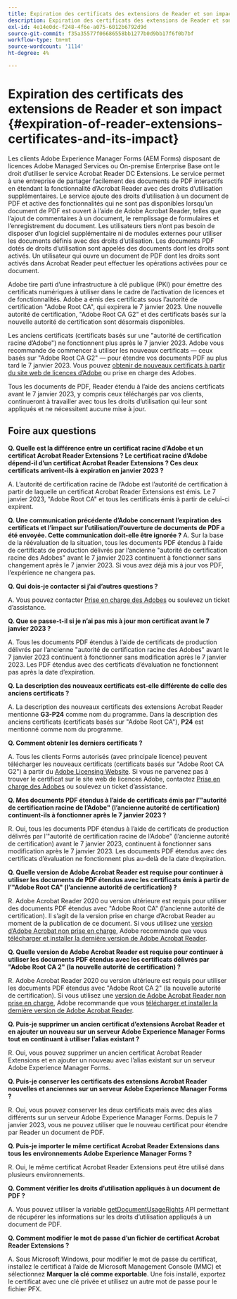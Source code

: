 ```yaml
---
title: Expiration des certificats des extensions de Reader et son impact
description: Expiration des certificats des extensions de Reader et son impact
exl-id: 4e14e0dc-f248-4f6e-a075-6012b6792d9d
source-git-commit: f35a35577f06686558bb1277b0d9bb17f6f0b7bf
workflow-type: tm+mt
source-wordcount: '1114'
ht-degree: 4%

---
```



# Expiration des certificats des extensions de Reader et son impact {#expiration-of-reader-extensions-certificates-and-its-impact}

Les clients Adobe Experience Manager Forms (AEM Forms) disposant de licences Adobe Managed Services ou On-premise Enterprise Base ont le droit d’utiliser le service Acrobat Reader DC Extensions. Le service permet à une entreprise de partager facilement des documents de PDF interactifs en étendant la fonctionnalité d’Acrobat Reader avec des droits d’utilisation supplémentaires. Le service ajoute des droits d’utilisation à un document de PDF et active des fonctionnalités qui ne sont pas disponibles lorsqu’un document de PDF est ouvert à l’aide de Adobe Acrobat Reader, telles que l’ajout de commentaires à un document, le remplissage de formulaires et l’enregistrement du document. Les utilisateurs tiers n’ont pas besoin de disposer d’un logiciel supplémentaire ni de modules externes pour utiliser les documents définis avec des droits d’utilisation. Les documents PDF dotés de droits d’utilisation sont appelés des documents dont les droits sont activés. Un utilisateur qui ouvre un document de PDF dont les droits sont activés dans Acrobat Reader peut effectuer les opérations activées pour ce document.

Adobe tire parti d’une infrastructure à clé publique (PKI) pour émettre des certificats numériques à utiliser dans le cadre de l’activation de licences et de fonctionnalités. Adobe a émis des certificats sous l’autorité de certification &quot;Adobe Root CA&quot;, qui expirera le 7 janvier 2023. Une nouvelle autorité de certification, &quot;Adobe Root CA G2&quot; et des certificats basés sur la nouvelle autorité de certification sont désormais disponibles.

Les anciens certificats (certificats basés sur une &quot;autorité de certification racine d’Adobe&quot;) ne fonctionnent plus après le 7 janvier 2023. Adobe vous recommande de commencer à utiliser les nouveaux certificats — ceux basés sur &quot;Adobe Root CA G2&quot; — pour étendre vos documents PDF au plus tard le 7 janvier 2023.  Vous pouvez [obtenir de nouveaux certificats à partir du site web de licences d’Adobe](https://licensing.adobe.com/) ou prise en charge des Adobes.

Tous les documents de PDF, Reader étendu à l’aide des anciens certificats avant le 7 janvier 2023, y compris ceux téléchargés par vos clients, continueront à travailler avec tous les droits d’utilisation qui leur sont appliqués et ne nécessitent aucune mise à jour.

## Foire aux questions

**Q. Quelle est la différence entre un certificat racine d’Adobe et un certificat Acrobat Reader Extensions ? Le certificat racine d’Adobe dépend-il d’un certificat Acrobat Reader Extensions ? Ces deux certificats arrivent-ils à expiration en janvier 2023 ?**

A. L’autorité de certification racine de l’Adobe est l’autorité de certification à partir de laquelle un certificat Acrobat Reader Extensions est émis. Le 7 janvier 2023, &quot;Adobe Root CA&quot; et tous les certificats émis à partir de celui-ci expirent.

**Q. Une communication précédente d’Adobe concernant l’expiration des certificats et l’impact sur l’utilisation/l’ouverture de documents de PDF a été envoyée. Cette communication doit-elle être ignorée ?**
A. Sur la base de la réévaluation de la situation, tous les documents PDF étendus à l’aide de certificats de production délivrés par l’ancienne &quot;autorité de certification racine des Adobes&quot; avant le 7 janvier 2023 continuent à fonctionner sans changement après le 7 janvier 2023. Si vous avez déjà mis à jour vos PDF, l’expérience ne changera pas.

**Q. Qui dois-je contacter si j’ai d’autres questions ?**

A. Vous pouvez contacter [Prise en charge des Adobes](https://experienceleague.adobe.com/?support-solution=Experience+Manager&amp;lang=fr#support) ou soulevez un ticket d’assistance.

**Q. Que se passe-t-il si je n’ai pas mis à jour mon certificat avant le 7 janvier 2023 ?**

A. Tous les documents PDF étendus à l’aide de certificats de production délivrés par l’ancienne &quot;autorité de certification racine des Adobes&quot; avant le 7 janvier 2023 continuent à fonctionner sans modification après le 7 janvier 2023. Les PDF étendus avec des certificats d’évaluation ne fonctionnent pas après la date d’expiration.

**Q. La description des nouveaux certificats est-elle différente de celle des anciens certificats ?**

A. La description des nouveaux certificats des extensions Acrobat Reader mentionne **G3-P24** comme nom du programme. Dans la description des anciens certificats (certificats basés sur &quot;Adobe Root CA&quot;), **P24** est mentionné comme nom du programme.

**Q. Comment obtenir les derniers certificats ?**

A. Tous les clients Forms autorisés (avec principale licence) peuvent télécharger les nouveaux certificats (certificats basés sur &quot;Adobe Root CA G2&quot;) à partir du [Adobe Licensing Website](https://licensing.adobe.com/). Si vous ne parvenez pas à trouver le certificat sur le site web de licences Adobe, contactez [Prise en charge des Adobes](https://experienceleague.adobe.com/?support-solution=Experience+Manager&amp;lang=en#support) ou soulevez un ticket d’assistance.

**Q. Mes documents PDF étendus à l’aide de certificats émis par l’&quot;autorité de certification racine de l’Adobe&quot; (l’ancienne autorité de certification) continuent-ils à fonctionner après le 7 janvier 2023 ?**

R. Oui, tous les documents PDF étendus à l’aide de certificats de production délivrés par l’&quot;autorité de certification racine de l’Adobe&quot; (l’ancienne autorité de certification) avant le 7 janvier 2023, continuent à fonctionner sans modification après le 7 janvier 2023. Les documents PDF étendus avec des certificats d’évaluation ne fonctionnent plus au-delà de la date d’expiration.

**Q. Quelle version de Adobe Acrobat Reader est requise pour continuer à utiliser les documents de PDF étendus avec les certificats émis à partir de l’&quot;Adobe Root CA&quot; (l’ancienne autorité de certification) ?**

R. Adobe Acrobat Reader 2020 ou version ultérieure est requis pour utiliser des documents PDF étendus avec &quot;Adobe Root CA&quot; (l’ancienne autorité de certification). Il s’agit de la version prise en charge d’Acrobat Reader au moment de la publication de ce document. Si vous utilisez une [version d’Adobe Acrobat non prise en charge](https://helpx.adobe.com/fr/support/programs/eol-matrix.html), Adobe recommande que vous [télécharger et installer la dernière version de Adobe Acrobat Reader](https://get.adobe.com/fr/reader/).

**Q. Quelle version de Adobe Acrobat Reader est requise pour continuer à utiliser les documents PDF étendus avec les certificats délivrés par &quot;Adobe Root CA 2&quot; (la nouvelle autorité de certification) ?**

R. Adobe Acrobat Reader 2020 ou version ultérieure est requis pour utiliser les documents PDF étendus avec &quot;Adobe Root CA 2&quot; (la nouvelle autorité de certification). Si vous utilisez une [version de Adobe Acrobat Reader non prise en charge](https://helpx.adobe.com/support/programs/eol-matrix.html), Adobe recommande que vous [télécharger et installer la dernière version de Adobe Acrobat Reader](https://get.adobe.com/reader/).

**Q. Puis-je supprimer un ancien certificat d’extensions Acrobat Reader et en ajouter un nouveau sur un serveur Adobe Experience Manager Forms tout en continuant à utiliser l’alias existant ?**

R. Oui, vous pouvez supprimer un ancien certificat Acrobat Reader Extensions et en ajouter un nouveau avec l’alias existant sur un serveur Adobe Experience Manager Forms.

**Q. Puis-je conserver les certificats des extensions Acrobat Reader nouvelles et anciennes sur un serveur Adobe Experience Manager Forms ?**

R. Oui, vous pouvez conserver les deux certificats mais avec des alias différents sur un serveur Adobe Experience Manager Forms. Depuis le 7 janvier 2023, vous ne pouvez utiliser que le nouveau certificat pour étendre par Reader un document de PDF.

**Q. Puis-je importer le même certificat Acrobat Reader Extensions dans tous les environnements Adobe Experience Manager Forms ?**

R. Oui, le même certificat Acrobat Reader Extensions peut être utilisé dans plusieurs environnements.

**Q. Comment vérifier les droits d’utilisation appliqués à un document de PDF ?**

A. Vous pouvez utiliser la variable [getDocumentUsageRights](https://experienceleague.adobe.com/docs/experience-manager-65/forms/developer-reference/programming-aem-forms-jee/java-api-quick-start-code-examples/acrobat-reader-dc-extensions-service.html?lang=en#quick-start-soap-mode-retrieving-credential-information-using-the-java-api) API permettant de récupérer les informations sur les droits d’utilisation appliqués à un document de PDF.

**Q. Comment modifier le mot de passe d’un fichier de certificat Acrobat Reader Extensions ?**

A. Sous Microsoft Windows, pour modifier le mot de passe du certificat, installez le certificat à l’aide de Microsoft Management Console (MMC) et sélectionnez **Marquer la clé comme exportable**. Une fois installé, exportez le certificat avec une clé privée et utilisez un autre mot de passe pour le fichier PFX.


<!-- 
## Applying the certificates {#obtaning-and-applying-the-certificates} 

You can choose one of the following paths to apply latest certificates:

* [Updating certificates for an AEM Forms on JEE environment](#Updating-and-Applying-certificates-for-an-AEM-Forms-on-JEE-environment) 
* [Updating certificates for an AEM Forms on OSGi environment](#Updating-and-applying-certificates-for-an-AEM-Forms-on-OSGi-environment)

>[!NOTE]
>
>The document uses the term certificates and credentials interchangeably.

### Pre-requisites {#Pre-requisites}

Updating the certificates requires using actions available on AEM Forms administrator console and Reader Extension APIs provided by AEM Forms. The document is intended for users and administrators with knowledge of using Adobe Experience Manger Forms APIs. Before you start, ensure that: 

* the user has administrator rights on underlying AEM Forms environment. 
* the user has setup the [development environment](https://experienceleague.adobe.com/docs/experience-manager-65/developing/devtools/howto-projects-eclipse.html) and has access to it.
* [obtain the certificates](#obtain-the-certificates).


### Obtain the certificates {#obtain-the-certificates}

The Rights credential is delivered as a digital certificate that contains the public key, the private key, and the password used to access the credential.

If your organization purchases a production version of Reader Extensions, the production Rights credential is delivered by Adobe Licensing Website (LWS). A production Rights credential is unique to your organization and can enable the specific usage rights that you require.

If you obtained Reader Extensions through a partner or software provider who integrated Reader Extensions into their software, the Rights credential is provided to you by that partner who, in turn, receives this credential from Adobe.

>[!NOTE]
>
>The Rights credential cannot be used for typical document signing or assertion of identity. For these applications, you can use a self-sign certificate or acquire an identity certificate from a Certificate Authority (CA).

The following types of Rights credentials are available:

**Customer Evaluation**: A credential with a short validity period that is provided to customers who want to evaluate Reader Extensions. Usage rights applied to documents using this credential expire when the credential expires. This type of credential is valid only for two to three months.

**Production**: A credential with a long validity period that is provided to customers who purchased the full product. Production credentials are unique to each customer but can be installed on multiple systems.

If you have already used certificates to reader extend PDF files, download a production certificate from [Adobe Licensing Website (LWS)](https://licensing.adobe.com/).

### Applying certificates for an AEM Forms on JEE environment {#Updating-and-Applying-certificates-for-an-AEM-Forms-on-JEE-environment} 

Applying new certificates on AEM Forms on JEE stack requires importing new credentials and applying usage rights. You can use admin console to import credentials and AEM Forms Reader Extension APIs to apply usage rights. 

#### Import and configure credentials 

You can use the Trust Store Management pages to import a new credential. The Trust Store may contain more than one Reader Extensions credential. You must designate one of those credentials as the default Reader Extensions credential. The default credential is used when a Workbench user is unable to determine which credential to use during process creation. These rules apply to default credentials:

* If you import a Reader Extensions credential and the Trust Store contains no other Reader Extensions credentials, it is set as the default.
* If you import a Reader Extensions credential with the Default option selected, the default type is removed from an existing default credential. The imported credential becomes the default.
* You cannot delete a default Reader Extensions credential. To delete the default credential, first set another credential as the default. An exception to this rule is that if there is only one credential, you can delete it even though it is the default.
* You cannot update a default Reader Extensions credential.

To import the credentials: 

1. In administration console, click Settings > Trust Store Management > Local Credentials.
1. Click Import and, under Trust Store Type, select Acrobat Reader DC extensions Credential.
1. (Optional) To indicate that this credential is the default credential to use with Acrobat Reader DC extensions, select Default.
1. In the Alias box, type an identifier for the credential. This identifier is used as the display name for the credential in Acrobat Reader DC extensions. This alias is also used to access the credential programmatically using the AEM forms SDK.
1. Click Choose File to locate the credential, type the password of the credential, and then click OK.

If the error message "Failed to import credential due to either incorrect file format, or incorrect password" appears, verify that the password is valid.

You can also import and delete credentials programmatically. (See [Programming with AEM forms](../../developing/credentials.md).)

<!-- ### Remove usage rights from existing rights-enabled PDF documents

Remove usage rights from existing rights-enabled PDF documents before applying usage rights with latest credentials. AEM Forms on JEE provides APIs to remove usage rights. For detailed instructions, see [Removing Usage Rights from PDF Documents](../../developing/assigning-usage-rights.md#removing-usage-rights-from-pdf-documents).

To remove usage rights for AEM Forms on JEE processes developed in Workbench, see [Workbench Help](https://helpx.adobe.com/content/dam/help/en/experience-manager/6-5/forms/pdf/WorkbenchHelp.pdf). 

#### Apply the usage rights to PDF documents 

After importing new credentials, you can apply usage rights to PDF documents using the Acrobat Reader DC extensions Java Client API and web service.  For details, see [Applying Usage Rights to PDF Documents](../../developing/assigning-usage-rights.md#applying-usage-rights-to-pdf-documents). 


### Applying certificates for an AEM Forms on OSGi environment {#Updating-and-applying-certificates-for-an-AEM-Forms-on-OSGi-environment}

Applying new certificates on AEM Forms on OSGi stack requires importing new credentials and applying usage rights. You can use admin console to import credentials and AEM Forms Reader Extension APIs to apply usage rights. 

#### Import credentials {#Import-credentials}

In an AEM Forms on OSGi environment, a Reader Extension credential is associated with fd-service user. Before adding credentials for fd-user key store, perform the following steps to create a key store: 

1. Log in to your AEM Author instance as an Administrator.
1. Go to **[!UICONTROL Tools]**> **[!UICONTROL Security]**>**[!UICONTROL Users]**.
1. Scroll down the list of users until you find fd-service user account.
1. Click **[!UICONTROL fd-service]** user.
1. Click keystore tab.
1. Click **[!UICONTROL Create KeyStore]**.
1. Set the KeyStore Access Password and save your settings to create the KeyStore password.

After creating the key-store, add credentials to fd-service user. The following video explains the steps: 

>[!VIDEO](https://images-tv.adobe.com/mpcv3/5577/8db8e554-f04b-4fae-8108-b9b5e0eb03ad_1627925794.854x480at800_h264.mp4)

The following command list the details of the pfx file. Before running the command, navigate to the directory that contains the .pfx file.

`keytool -v -list -storetype pkcs12 -keystore [name of your .pfx file]`

For example keytool -v -list -storetype pkcs12 -keystore 1005566.pfx where 1005566.pfx is the name of my pfx file

<!-- ### Remove usage rights from existing rights-enabled PDF documents

Remove usage rights from existing rights-enabled PDF documents before applying usage rights with latest credentials. You can remove the usage rights for a document by invoking the removeUsageRights API from within the docAssuranceServiceAPI. For detailed information, see [Remove Usage Rights](/help/forms/using/aem-document-services-programmatically.md#removing-usage-rights) document.

#### Apply the usage rights to PDF documents 

To apply usage rights in an AEM Forms on OSGi environment, Create custom OSGi service to usage rights to the documents. You can also create a servlet with a POST method to return the reader extended PDF to the user. For detailed instructions, see [Applying Reader Extensions](https://experienceleague.adobe.com/docs/experience-manager-learn/forms/document-services/apply-reader-extension-rights-to-pdf.html).  -->
